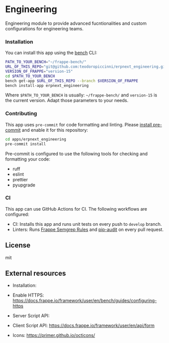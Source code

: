 # Engineering

Engineering module to provide advanced fucntionalities and custom configurations for engineering teams.




### Installation

You can install this app using the [bench](https://github.com/frappe/bench) CLI:

```bash
PATH_TO_YOUR_BENCH="~/frappe-bench/"
URL_OF_THIS_REPO="git@github.com:teodoropiccinni/erpnext_engineering.git"
VERSION_OF_FRAPPE="version-15"
cd $PATH_TO_YOUR_BENCH
bench get-app $URL_OF_THIS_REPO --branch $VERSION_OF_FRAPPE
bench install-app erpnext_engineering
```
Where `$PATH_TO_YOUR_BENCH` is usually: `~/frappe-bench/` and `version-15` is the current version. Adapt those parameters to your needs.

### Contributing

This app uses `pre-commit` for code formatting and linting. Please [install pre-commit](https://pre-commit.com/#installation) and enable it for this repository:

```bash
cd apps/erpnext_engineering
pre-commit install
```

Pre-commit is configured to use the following tools for checking and formatting your code:

- ruff
- eslint
- prettier
- pyupgrade

### CI

This app can use GitHub Actions for CI. The following workflows are configured:

- CI: Installs this app and runs unit tests on every push to `develop` branch.
- Linters: Runs [Frappe Semgrep Rules](https://github.com/frappe/semgrep-rules) and [pip-audit](https://pypi.org/project/pip-audit/) on every pull request.

## License

mit

## External resources
* Installation: 
* Enable HTTPS: https://docs.frappe.io/framework/user/en/bench/guides/configuring-https
* Server Script API: 
* Client Script API: https://docs.frappe.io/framework/user/en/api/form

* Icons: https://primer.github.io/octicons/

